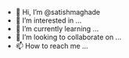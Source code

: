 - 👋 Hi, I’m @satishmaghade
- 👀 I’m interested in ...
- 🌱 I’m currently learning ...
- 💞️ I’m looking to collaborate on ...
- 📫 How to reach me ...

<!---
satishmaghade/satishmaghade is a ✨ special ✨ repository because its `README.md` (this file) appears on your GitHub profile.
You can click the Preview link to take a look at your changes.
--->
